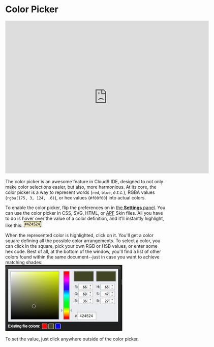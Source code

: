 # Color Picker

<div class="video-container">
<iframe width="640" height="480" src="https://www.youtube.com/embed/T0FAFF6fQi4" frameborder="0" allowfullscreen></iframe>
</div>

The color picker is an awesome feature in Cloud9 IDE, designed to not only make color selections easier, but also, more harmonious. At its core, the color picker is a way to represent words (`red`, `blue`, _e.t.c._), RGBA values (`rgba(175, 3, 124, .6)`), or hex values (`#f00f00`) into actual colors. 

To enable the color picker, flip the preferences on in [the **Settings** panel](./ide_preferences.html). You can use the color picker in CSS, SVG, HTML, or [APF](http://apf.ajax.org) Skin files. All you have to do is hover over the value of a color definition, and it'll instantly highlight, like this: ![Color picker highlighting](./resources/images/colorPickerHighlight.png)

When the represented color is highlighted, click on it. You'll get a color square defining all the possible color arrangements. To select a color, you can click in the square, pick your own RGB or HSB values, or enter some hex code. Best of all, at the bottom of the window, you'll find a list of other colors found within the same document--just in case you want to achieve matching shades:  
![Color picker wheel](./resources/images/colorPickerWheel.png)

To set the value, just click anywhere outside of the color picker.